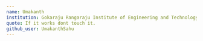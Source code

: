 ```yaml
---
name: Umakanth
institution: Gokaraju Rangaraju Institute of Engineering and Technology
quote: If it works dont touch it.
github_user: UmakanthSahu
---
```


